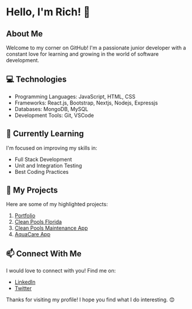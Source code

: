 
# Hello, I'm Rich! 👋

## About Me

Welcome to my corner on GitHub! I'm a passionate junior developer with a constant love for learning and growing in the world of software development.

## 💻 Technologies

- Programming Languages: JavaScript, HTML, CSS
- Frameworks: React.js, Bootstrap, Nextjs, Nodejs, Expressjs
- Databases: MongoDB, MySQL
- Development Tools: Git, VSCode

## 🌱 Currently Learning

I'm focused on improving my skills in:

- Full Stack Development
- Unit and Integration Testing
- Best Coding Practices

## 🚀 My Projects

Here are some of my highlighted projects:

1. [Portfolio](http://www.findingrich.com)
2. [Clean Pools Florida](http://www.cleanpoolsflorida.com)
3. [Clean Pools Maintenance App](https://rich-taveras.github.io/cleanpoolsapp)
4. [AquaCare App](https://aqua-care-app.vercel.app/)

## 📫 Connect With Me

I would love to connect with you! Find me on:

- [LinkedIn](https://www.linkedin.com/in/richard-taveras-988842174/)
- [Twitter](http://twitter.com/taverasr)

Thanks for visiting my profile! I hope you find what I do interesting. 😊
